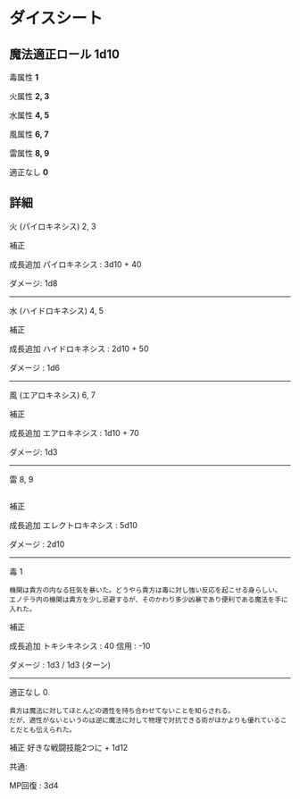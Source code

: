# ダイスシート

## 魔法適正ロール 1d10

毒属性 **1**

火属性 **2, 3**

水属性 **4, 5**

風属性 **6, 7**

雷属性 **8, 9**

適正なし **0**

## 詳細

火 (パイロキネシス) 2, 3

補正

成長追加
パイロキネシス : 3d10 + 40

ダメージ: 1d8

<hr>

水 (ハイドロキネシス) 4, 5

補正

成長追加
ハイドロキネシス : 2d10 + 50

ダメージ : 1d6

<hr>

風 (エアロキネシス) 6, 7

補正

成長追加
エアロキネシス : 1d10 + 70

ダメージ: 1d3

<hr>

雷 8, 9

```

```

補正

成長追加
エレクトロキネシス :  5d10

ダメージ : 2d10

<hr>

毒 1

```
機関は貴方の内なる狂気を暴いた。どうやら貴方は毒に対し強い反応を起こせる身らしい。
エノテラ内の機関は貴方を少し忌避するが、そのかわり多少凶暴であり便利である魔法を手に入れた。
```

補正

成長追加
トキシキネシス : 40
信用 : -10

ダメージ : 1d3 / 1d3 (ターン)

<hr>

適正なし 0

```
貴方は魔法に対してほとんどの適性を持ち合わせてないことを知らされる。
だが、適性がないというのは逆に魔法に対して物理で対抗できる術がほかよりも優れていることだとも伝えられた。
```

補正
好きな戦闘技能2つに + 1d12

共通:

MP回復 : 3d4
